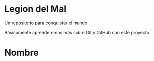 # Legion del Mal
Un repositorio para conquistar el mundo

Básicamente aprenderemos más sobre Git y GitHub con este proyecto


# Nombre